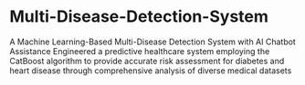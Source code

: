 # Multi-Disease-Detection-System
A Machine Learning-Based Multi-Disease Detection System with AI Chatbot Assistance Engineered a predictive healthcare system employing the CatBoost algorithm to provide accurate risk assessment for diabetes and heart disease through comprehensive analysis of diverse medical datasets
